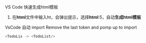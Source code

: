 VS Code 快速生成html模板
1. 在**html**文件中输入ht，会弹出提示，选择**html**:5，自动**生成html模板**


VsCode 自动 import
Remove the last token and pomp up to import
```js
<TodoLis -> <TodoList/>
```
